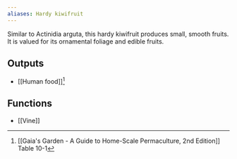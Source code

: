 ```yaml
---
aliases: Hardy kiwifruit
---
```

Similar to Actinidia arguta, this hardy kiwifruit produces small, smooth fruits. It is valued for its ornamental foliage and edible fruits.
## Outputs
- [[Human food]][^1]
## Functions
- [[Vine]]

[^1]: [[Gaia's Garden - A Guide to Home-Scale Permaculture, 2nd Edition]] Table 10-1
